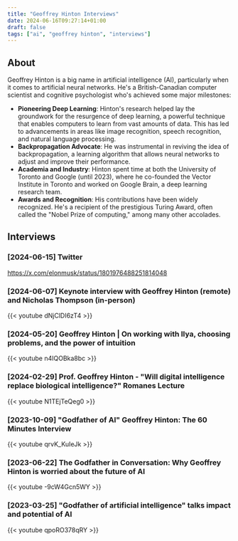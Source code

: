 ```yaml
---
title: "Geoffrey Hinton Interviews"
date: 2024-06-16T09:27:14+01:00
draft: false
tags: ["ai", "geoffrey hinton", "interviews"]
---
```


## About
Geoffrey Hinton is a big name in artificial intelligence (AI), particularly when it comes to  artificial neural networks. He's a British-Canadian computer scientist and cognitive psychologist who's achieved some major milestones:
- **Pioneering Deep Learning**: Hinton's research helped lay the groundwork for the resurgence of deep learning, a powerful technique that enables computers to learn from vast amounts of data. This has led to advancements in areas like image recognition, speech recognition, and natural language processing.
- **Backpropagation Advocate**: He was instrumental in reviving the idea of backpropagation, a learning algorithm that allows neural networks to adjust and improve their performance.
- **Academia and Industry**: Hinton spent time at both the University of Toronto and Google (until 2023), where he co-founded the Vector Institute in Toronto and worked on Google Brain, a deep learning research team.
- **Awards and Recognition**: His contributions have been widely recognized. He's a recipient of the prestigious Turing Award, often called the "Nobel Prize of computing," among many other accolades.

## Interviews

### [2024-06-15] Twitter
https://x.com/elonmusk/status/1801976488251814048 

### [2024-06-07] Keynote interview with Geoffrey Hinton (remote) and Nicholas Thompson (in-person)
{{< youtube dNjClDI6zT4 >}}

### [2024-05-20] Geoffrey Hinton | On working with Ilya, choosing problems, and the power of intuition
{{< youtube n4IQOBka8bc >}}

### [2024-02-29] Prof. Geoffrey Hinton - "Will digital intelligence replace biological intelligence?" Romanes Lecture
{{< youtube N1TEjTeQeg0 >}}

### [2023-10-09] "Godfather of AI" Geoffrey Hinton: The 60 Minutes Interview
{{< youtube qrvK_KuIeJk >}}

### [2023-06-22] The Godfather in Conversation: Why Geoffrey Hinton is worried about the future of AI
{{< youtube -9cW4Gcn5WY >}}

### [2023-03-25] "Godfather of artificial intelligence" talks impact and potential of AI
{{< youtube qpoRO378qRY >}}
